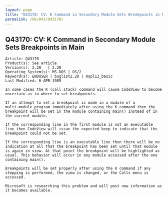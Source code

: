 ```yaml
---
layout: page
title: "Q43170: CV: K Command in Secondary Module Sets Breakpoints in Main"
permalink: /kb/043/Q43170/
---
```


## Q43170: CV: K Command in Secondary Module Sets Breakpoints in Main

	Article: Q43170
	Product(s): See article
	Version(s): 2.20   | 2.20
	Operating System(s): MS-DOS | OS/2
	Keyword(s): ENDUSER | buglist2.20 | mspl13_basic
	Last Modified: 6-APR-1989
	
	In some cases the K (call stack) command will cause CodeView to become
	uncertain as to where to set breakpoints.
	
	If an attempt to set a breakpoint is made in a module of a
	multi-module program immediately after using the K command then the
	breakpoint will be set in the module containing main() instead of in
	the current module.
	
	If the corresponding line in the first module is not an executable
	line then CodeView will issue the expected beep to indicate that the
	breakpoint could not be set.
	
	If the corresponding line is an executable line then there will be no
	indication at all that the breakpoint has been set until that module
	is again in view. At that point the breakpoint will be highlighted as
	usual. This behavior will occur in any module accessed after the one
	containing main().
	
	Breakpoints will be set properly after using the K command if any
	stepping is performed, the view is changed, or the Calls menu is
	accessed.
	
	Microsoft is researching this problem and will post new information as
	it becomes available.
